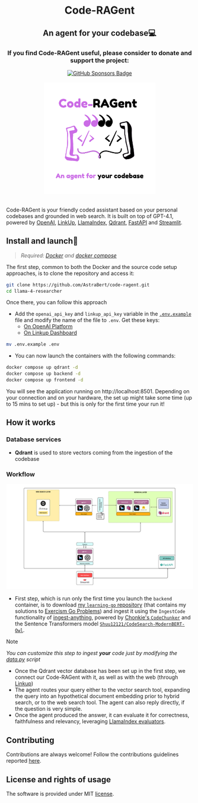 <h1 align="center">Code-RAGent</h1>

<h2 align="center">An agent for your codebase💻</h2>

<div align="center">
    <h3>If you find Code-RAGent useful, please consider to donate and support the project:</h3>
    <a href="https://github.com/sponsors/AstraBert"><img src="https://img.shields.io/badge/sponsor-30363D?style=for-the-badge&logo=GitHub-Sponsors&logoColor=#EA4AAA" alt="GitHub Sponsors Badge"></a>
</div>
<br>
<div align="center">
    <img src="logo.png" alt="Code-RAGent Logo" width=300 height=300>
</div>
<br>

Code-RAGent is your friendly coded assistant based on your personal codebases and grounded in web search. It is built on top of GPT-4.1, powered by [OpenAI](https://openai.com), [LinkUp](https://linkup.so), [LlamaIndex](https://www.llamaindex.ai), [Qdrant](https://qdrant.tech), [FastAPI](https://fastapi.tiangolo.com) and [Streamlit](https://streamlit.io).

## Install and launch🚀

> _Required: [Docker](https://docs.docker.com/desktop/) and [docker compose](https://docs.docker.com/compose/)_

The first step, common to both the Docker and the source code setup approaches, is to clone the repository and access it:

```bash
git clone https://github.com/AstraBert/code-ragent.git
cd llama-4-researcher
```

Once there, you can follow this approach

- Add the `openai_api_key` and `linkup_api_key` variable in the [`.env.example`](./.env.example) file and modify the name of the file to `.env`. Get these keys:
    + [On OpenAI Platform](https://platform.openai.com/api-keys)
    + [On Linkup Dashboard](https://app.linkup.so/api-keys)

```bash
mv .env.example .env
```

- You can now launch the containers with the following commands:

```bash
docker compose up qdrant -d
docker compose up backend -d
docker compose up frontend -d
```

You will see the application running on http://localhost:8501. Depending on your connection and on your hardware, the set up might take some time (up to 15 mins to set up) - but this is only for the first time your run it!

## How it works

### Database services

- **Qdrant** is used to store vectors coming from the ingestion of the codebase 


### Workflow

![workflow](./workflow.png)

- First step, which is run only the first time you launch the `backend` container, is to download [my `learning-go` repository](https://github.com/AstraBert/learning-go) (that contains my solutions to [Exercism Go Problems](https://exercism.org)) and ingest it using the `IngestCode` functionality of [ingest-anything](https://pdfitdown.eu/built-with-pdfitdown/ingest-anything), powered by [Chonkie's `CodeChunker`](https://chonkie.mintlify.app/chunkers/code-chunker) and the Sentence Transformers model [`Shuu12121/CodeSearch-ModernBERT-Owl`](https://huggingface.co/Shuu12121/CodeSearch-ModernBERT-Owl). 

>[!NOTE]
>_You can customize this step to ingest **your** code just by modifying the [data.py](./data.py) script_

- Once the Qdrant vector database has been set up in the first step, we connect our Code-RAGent with it, as well as with the web (through [Linkup](https://linkup.so))
- The agent routes your query either to the vector search tool, expanding the query into an hypothetical document embedding prior to hybrid search, or to the web search tool. The agent can also reply directly, if the question is very simple.
- Once the agent produced the answer, it can evaluate it for correctness, faithfulness and relevancy, leveraging [LlamaIndex evaluators](https://docs.llamaindex.ai/en/stable/optimizing/evaluation/evaluation/). 

## Contributing

Contributions are always welcome! Follow the contributions guidelines reported [here](CONTRIBUTING.md).

## License and rights of usage

The software is provided under MIT [license](./LICENSE).
